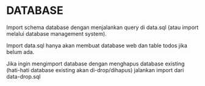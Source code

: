 # DATABASE

Import schema database dengan menjalankan query di data.sql
(atau import melalui database management system).

Import data.sql hanya akan membuat database web dan table todos jika
belum ada.

Jika ingin mengimport database dengan menghapus database existing
(hati-hati database existing akan di-drop/dihapus) jalankan import
dari data-drop.sql
